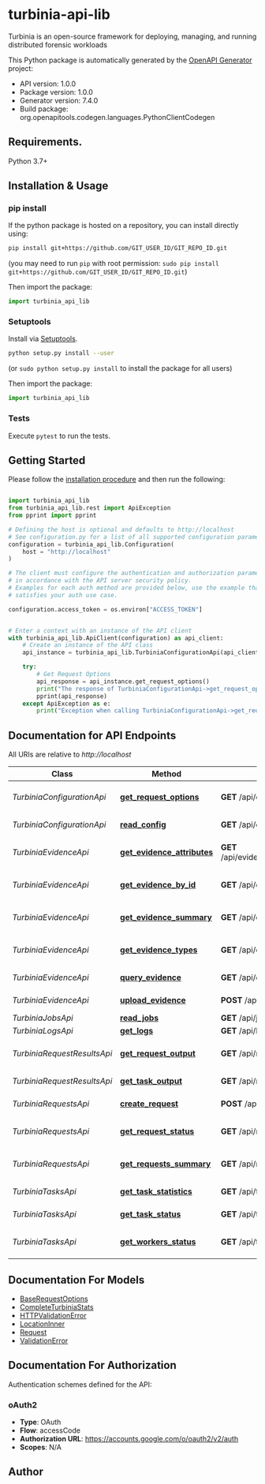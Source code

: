 # turbinia-api-lib
Turbinia is an open-source framework for deploying, managing, and running distributed forensic workloads

This Python package is automatically generated by the [OpenAPI Generator](https://openapi-generator.tech) project:

- API version: 1.0.0
- Package version: 1.0.0
- Generator version: 7.4.0
- Build package: org.openapitools.codegen.languages.PythonClientCodegen

## Requirements.

Python 3.7+

## Installation & Usage
### pip install

If the python package is hosted on a repository, you can install directly using:

```sh
pip install git+https://github.com/GIT_USER_ID/GIT_REPO_ID.git
```
(you may need to run `pip` with root permission: `sudo pip install git+https://github.com/GIT_USER_ID/GIT_REPO_ID.git`)

Then import the package:
```python
import turbinia_api_lib
```

### Setuptools

Install via [Setuptools](http://pypi.python.org/pypi/setuptools).

```sh
python setup.py install --user
```
(or `sudo python setup.py install` to install the package for all users)

Then import the package:
```python
import turbinia_api_lib
```

### Tests

Execute `pytest` to run the tests.

## Getting Started

Please follow the [installation procedure](#installation--usage) and then run the following:

```python

import turbinia_api_lib
from turbinia_api_lib.rest import ApiException
from pprint import pprint

# Defining the host is optional and defaults to http://localhost
# See configuration.py for a list of all supported configuration parameters.
configuration = turbinia_api_lib.Configuration(
    host = "http://localhost"
)

# The client must configure the authentication and authorization parameters
# in accordance with the API server security policy.
# Examples for each auth method are provided below, use the example that
# satisfies your auth use case.

configuration.access_token = os.environ["ACCESS_TOKEN"]


# Enter a context with an instance of the API client
with turbinia_api_lib.ApiClient(configuration) as api_client:
    # Create an instance of the API class
    api_instance = turbinia_api_lib.TurbiniaConfigurationApi(api_client)

    try:
        # Get Request Options
        api_response = api_instance.get_request_options()
        print("The response of TurbiniaConfigurationApi->get_request_options:\n")
        pprint(api_response)
    except ApiException as e:
        print("Exception when calling TurbiniaConfigurationApi->get_request_options: %s\n" % e)

```

## Documentation for API Endpoints

All URIs are relative to *http://localhost*

Class | Method | HTTP request | Description
------------ | ------------- | ------------- | -------------
*TurbiniaConfigurationApi* | [**get_request_options**](docs/TurbiniaConfigurationApi.md#get_request_options) | **GET** /api/config/request_options | Get Request Options
*TurbiniaConfigurationApi* | [**read_config**](docs/TurbiniaConfigurationApi.md#read_config) | **GET** /api/config/ | Read Config
*TurbiniaEvidenceApi* | [**get_evidence_attributes**](docs/TurbiniaEvidenceApi.md#get_evidence_attributes) | **GET** /api/evidence/types/{evidence_type} | Get Evidence Attributes
*TurbiniaEvidenceApi* | [**get_evidence_by_id**](docs/TurbiniaEvidenceApi.md#get_evidence_by_id) | **GET** /api/evidence/{evidence_id} | Get Evidence By Id
*TurbiniaEvidenceApi* | [**get_evidence_summary**](docs/TurbiniaEvidenceApi.md#get_evidence_summary) | **GET** /api/evidence/summary | Get Evidence Summary
*TurbiniaEvidenceApi* | [**get_evidence_types**](docs/TurbiniaEvidenceApi.md#get_evidence_types) | **GET** /api/evidence/types | Get Evidence Types
*TurbiniaEvidenceApi* | [**query_evidence**](docs/TurbiniaEvidenceApi.md#query_evidence) | **GET** /api/evidence/query | Query Evidence
*TurbiniaEvidenceApi* | [**upload_evidence**](docs/TurbiniaEvidenceApi.md#upload_evidence) | **POST** /api/evidence/upload | Upload Evidence
*TurbiniaJobsApi* | [**read_jobs**](docs/TurbiniaJobsApi.md#read_jobs) | **GET** /api/jobs/ | Read Jobs
*TurbiniaLogsApi* | [**get_logs**](docs/TurbiniaLogsApi.md#get_logs) | **GET** /api/logs/{query} | Get Logs
*TurbiniaRequestResultsApi* | [**get_request_output**](docs/TurbiniaRequestResultsApi.md#get_request_output) | **GET** /api/result/request/{request_id} | Get Request Output
*TurbiniaRequestResultsApi* | [**get_task_output**](docs/TurbiniaRequestResultsApi.md#get_task_output) | **GET** /api/result/task/{task_id} | Get Task Output
*TurbiniaRequestsApi* | [**create_request**](docs/TurbiniaRequestsApi.md#create_request) | **POST** /api/request/ | Create Request
*TurbiniaRequestsApi* | [**get_request_status**](docs/TurbiniaRequestsApi.md#get_request_status) | **GET** /api/request/{request_id} | Get Request Status
*TurbiniaRequestsApi* | [**get_requests_summary**](docs/TurbiniaRequestsApi.md#get_requests_summary) | **GET** /api/request/summary | Get Requests Summary
*TurbiniaTasksApi* | [**get_task_statistics**](docs/TurbiniaTasksApi.md#get_task_statistics) | **GET** /api/task/statistics | Get Task Statistics
*TurbiniaTasksApi* | [**get_task_status**](docs/TurbiniaTasksApi.md#get_task_status) | **GET** /api/task/{task_id} | Get Task Status
*TurbiniaTasksApi* | [**get_workers_status**](docs/TurbiniaTasksApi.md#get_workers_status) | **GET** /api/task/workers | Get Workers Status


## Documentation For Models

 - [BaseRequestOptions](docs/BaseRequestOptions.md)
 - [CompleteTurbiniaStats](docs/CompleteTurbiniaStats.md)
 - [HTTPValidationError](docs/HTTPValidationError.md)
 - [LocationInner](docs/LocationInner.md)
 - [Request](docs/Request.md)
 - [ValidationError](docs/ValidationError.md)


<a id="documentation-for-authorization"></a>
## Documentation For Authorization


Authentication schemes defined for the API:
<a id="oAuth2"></a>
### oAuth2

- **Type**: OAuth
- **Flow**: accessCode
- **Authorization URL**: https://accounts.google.com/o/oauth2/v2/auth
- **Scopes**: N/A


## Author




